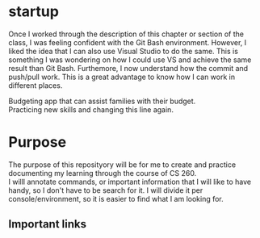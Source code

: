 # startup

Once I worked through the description of this chapter or section of the class, I was feeling confident with the Git Bash environment. However, I liked the idea that I can also use Visual Studio to do the same. This is something I was wondering on how I could use VS and achieve the same result than Git Bash. Furthemore, I now understand how the commit and push/pull work. This is a great advantage to know how I can work in different places.

Budgeting app that can assist families with their budget.<br>
Practicing new skills and changing this line again.<br>

# Purpose

The purpose of this reposityory will be for me to create and practice documenting my learning through the course of CS 260. <br> 
I willl annotate commands, or important information that I will like to have handy, so I don't have to be search for it. I will divide it per console/environment, so it is easier to find what I am looking for.

## Important links
